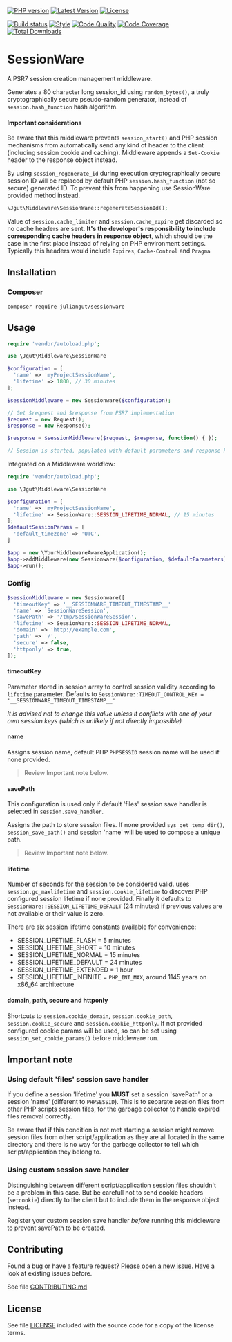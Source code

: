 [![PHP version](https://img.shields.io/badge/PHP-%3E%3D5.5-8892BF.svg?style=flat-square)](http://php.net)
[![Latest Version](https://img.shields.io/packagist/vpre/juliangut/sessionware.svg?style=flat-square)](https://packagist.org/packages/juliangut/sessionware)
[![License](https://img.shields.io/github/license/juliangut/sessionware.svg?style=flat-square)](https://github.com//sessionware/blob/master/LICENSE)

[![Build status](https://img.shields.io/travis/juliangut/sessionware.svg?style=flat-square)](https://travis-ci.org/juliangut/sessionware)
[![Style](https://styleci.io/repos/56336022/shield)](https://styleci.io/repos/56336022)
[![Code Quality](https://img.shields.io/scrutinizer/g/juliangut/sessionware.svg?style=flat-square)](https://scrutinizer-ci.com/g/juliangut/sessionware)
[![Code Coverage](https://img.shields.io/coveralls/juliangut/sessionware.svg?style=flat-square)](https://coveralls.io/github/juliangut/sessionware)
[![Total Downloads](https://img.shields.io/packagist/dt/juliangut/sessionware.svg?style=flat-square)](https://packagist.org/packages/juliangut/sessionware)

# SessionWare

A PSR7 session creation management middleware.

Generates a 80 character long session_id using `random_bytes()`, a truly cryptographically secure pseudo-random generator, instead of `session.hash_function` hash algorithm.

#### Important considerations

Be aware that this middleware prevents `session_start()` and PHP session mechanisms from automatically send any kind of header to the client (including session cookie and caching). Middleware appends a `Set-Cookie` header to the response object instead.

By using `session_regenerate_id` during execution cryptographically secure session ID will be replaced by default PHP `session.hash_function` (not so secure) generated ID. To prevent this from happening use SessionWare provided method instead.

```php
\Jgut\Middleware\SessionWare::regenerateSessionId();
```

Value of `session.cache_limiter` and `session.cache_expire` get discarded so no cache headers are sent. **It's the developer's responsibility to include corresponding cache headers in response object**, which should be the case in the first place instead of relying on PHP environment settings. Typically this headers would include `Expires`, `Cache-Control` and `Pragma`

## Installation

### Composer

```
composer require juliangut/sessionware
```

## Usage

```php
require 'vendor/autoload.php';

use \Jgut\Middleware\SessionWare

$configuration = [
  'name' => 'myProjectSessionName',
  'lifetime' => 1800, // 30 minutes
];

$sessionMiddleware = new Sessionware($configuration);

// Get $request and $response from PSR7 implementation
$request = new Request();
$response = new Response();

$response = $sessionMiddleware($request, $response, function() { });

// Session is started, populated with default parameters and response has session cookie header
```

Integrated on a Middleware workflow:

```php
require 'vendor/autoload.php';

use \Jgut\Middleware\SessionWare

$configuration = [
  'name' => 'myProjectSessionName',
  'lifetime' => SessionWare::SESSION_LIFETIME_NORMAL, // 15 minutes
];
$defaultSessionParams = [
  'default_timezone' => 'UTC',
]

$app = new \YourMiddlewareAwareApplication();
$app->addMiddleware(new Sessionware($configuration, $defaultParameters));
$app->run();
```

### Config

```php
$sessionMiddleware = new Sessionware([
  'timeoutKey' => '__SESSIONWARE_TIMEOUT_TIMESTAMP__'
  'name' => 'SessionWareSession',
  'savePath' => '/tmp/SessionWareSession',
  'lifetime' => SessionWare::SESSION_LIFETIME_NORMAL,
  'domain' => 'http://example.com',
  'path' => '/',
  'secure' => false,
  'httponly' => true,
]);
```

#### timeoutKey

Parameter stored in session array to control session validity according to `lifetime` parameter. Defaults to `SessionWare::TIMEOUT_CONTROL_KEY = '__SESSIONWARE_TIMEOUT_TIMESTAMP__'`

_It is advised not to change this value unless it conflicts with one of your own session keys (which is unlikely if not directly impossible)_

#### name

Assigns session name, default PHP `PHPSESSID` session name will be used if none provided.

> Review Important note below.

#### savePath

This configuration is used only if default 'files' session save handler is selected in `session.save_handler`.

Assigns the path to store session files. If none provided `sys_get_temp_dir()`, `session_save_path()` and session 'name' will be used to compose a unique path.

> Review Important note below.

#### lifetime

Number of seconds for the session to be considered valid. uses `session.gc_maxlifetime` and `session.cookie_lifetime` to discover PHP configured session lifetime if none provided. Finally it defaults to `SessionWare::SESSION_LIFETIME_DEFAULT` (24 minutes) if previous values are not available or their value is zero.

There are six session lifetime constants available for convenience:

* SESSION_LIFETIME_FLASH = 5 minutes
* SESSION_LIFETIME_SHORT = 10 minutes
* SESSION_LIFETIME_NORMAL = 15 minutes
* SESSION_LIFETIME_DEFAULT = 24 minutes
* SESSION_LIFETIME_EXTENDED = 1 hour
* SESSION_LIFETIME_INFINITE = `PHP_INT_MAX`, around 1145 years on x86_64 architecture

#### domain, path, secure and httponly

Shortcuts to `session.cookie_domain`, `session.cookie_path`, `session.cookie_secure` and `session.cookie_httponly`. If not provided configured cookie params will be used, so can be set using `session_set_cookie_params()` before middleware run.

## Important note

### Using default 'files' session save handler
If you define a session 'lifetime' you **MUST** set a session 'savePath' or a session 'name' (different to `PHPSESSID`). This is to separate session files from other PHP scripts session files, for the garbage collector to handle expired files removal correctly.

Be aware that if this condition is not met starting a session might remove session files from other script/application as they are all located in the same directory and there is no way for the garbage collector to tell which script/application they belong to.

### Using custom session save handler

Distinguishing between different script/application session files shouldn't be a problem in this case. But be carefull not to send cookie headers (`setcookie`) directly to the client but to include them in the response object instead.

Register your custom session save handler *before* running this middleware to prevent savePath to be created.

## Contributing

Found a bug or have a feature request? [Please open a new issue](https://github.com/juliangut/sessionware/issues). Have a look at existing issues before.

See file [CONTRIBUTING.md](https://github.com/juliangut/sessionware/blob/master/CONTRIBUTING.md)

## License

See file [LICENSE](https://github.com/juliangut/sessionware/blob/master/LICENSE) included with the source code for a copy of the license terms.
